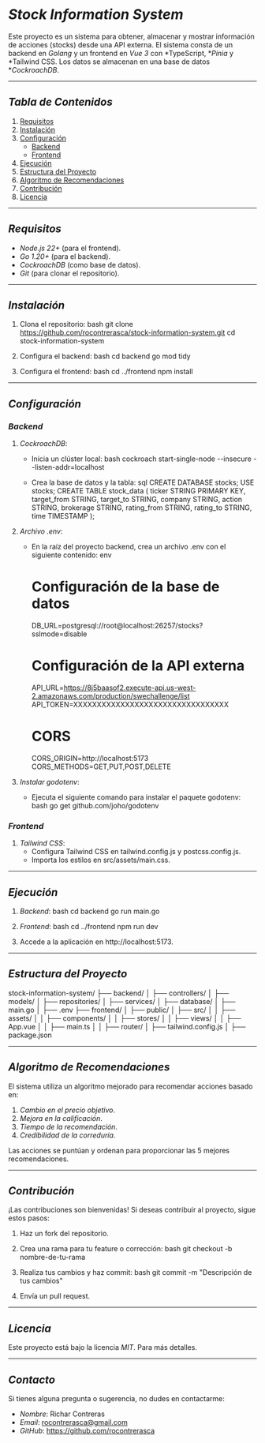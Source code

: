 # *Stock Information System*

Este proyecto es un sistema para obtener, almacenar y mostrar información de acciones (stocks) desde una API externa. El sistema consta de un backend en *Golang* y un frontend en *Vue 3* con *TypeScript, **Pinia* y *Tailwind CSS. Los datos se almacenan en una base de datos **CockroachDB*.

---

## *Tabla de Contenidos*

1. [Requisitos](#requisitos)
2. [Instalación](#instalación)
3. [Configuración](#configuración)
   - [Backend](#backend)
   - [Frontend](#frontend)
4. [Ejecución](#ejecución)
5. [Estructura del Proyecto](#estructura-del-proyecto)
6. [Algoritmo de Recomendaciones](#algoritmo-de-recomendaciones)
7. [Contribución](#contribución)
8. [Licencia](#licencia)

---

## *Requisitos*

- *Node.js 22+* (para el frontend).
- *Go 1.20+* (para el backend).
- *CockroachDB* (como base de datos).
- *Git* (para clonar el repositorio).

---

## *Instalación*

1. Clona el repositorio:
   bash
   git clone https://github.com/rocontrerasca/stock-information-system.git
   cd stock-information-system
   

2. Configura el backend:
   bash
   cd backend
   go mod tidy
   

3. Configura el frontend:
   bash
   cd ../frontend
   npm install
   

---

## *Configuración*

### *Backend*

1. *CockroachDB*:
   - Inicia un clúster local:
     bash
     cockroach start-single-node --insecure --listen-addr=localhost
     
   - Crea la base de datos y la tabla:
     sql
     CREATE DATABASE stocks;
     USE stocks;
     CREATE TABLE stock_data (
         ticker STRING PRIMARY KEY,
         target_from STRING,
         target_to STRING,
         company STRING,
         action STRING,
         brokerage STRING,
         rating_from STRING,
         rating_to STRING,
         time TIMESTAMP
     );
     

2. *Archivo .env*:
   - En la raíz del proyecto backend, crea un archivo .env con el siguiente contenido:
     env
     # Configuración de la base de datos
     DB_URL=postgresql://root@localhost:26257/stocks?sslmode=disable

     # Configuración de la API externa
     API_URL=https://8j5baasof2.execute-api.us-west-2.amazonaws.com/production/swechallenge/list
     API_TOKEN=XXXXXXXXXXXXXXXXXXXXXXXXXXXXXXXXX
     
     # CORS
     CORS_ORIGIN=http://localhost:5173
     CORS_METHODS=GET,PUT,POST,DELETE

3. *Instalar godotenv*:
   - Ejecuta el siguiente comando para instalar el paquete godotenv:
     bash
     go get github.com/joho/godotenv
     

### *Frontend*

1. *Tailwind CSS*:
   - Configura Tailwind CSS en tailwind.config.js y postcss.config.js.
   - Importa los estilos en src/assets/main.css.

---

## *Ejecución*

1. *Backend*:
   bash
   cd backend
   go run main.go
   

2. *Frontend*:
   bash
   cd ../frontend
   npm run dev
   

3. Accede a la aplicación en http://localhost:5173.

---

## *Estructura del Proyecto*


stock-information-system/
├── backend/
│   ├── controllers/
│   ├── models/
│   ├── repositories/
│   ├── services/
│   ├── database/
│   ├── main.go
│   ├── .env
├── frontend/
│   ├── public/
│   ├── src/
│   │   ├── assets/
│   │   ├── components/
│   │   ├── stores/
│   │   ├── views/
│   │   ├── App.vue
│   │   ├── main.ts
│   │   ├── router/
│   ├── tailwind.config.js
│   ├── package.json


---

## *Algoritmo de Recomendaciones*

El sistema utiliza un algoritmo mejorado para recomendar acciones basado en:

1. *Cambio en el precio objetivo*.
2. *Mejora en la calificación*.
3. *Tiempo de la recomendación*.
4. *Credibilidad de la correduría*.

Las acciones se puntúan y ordenan para proporcionar las 5 mejores recomendaciones.

---

## *Contribución*

¡Las contribuciones son bienvenidas! Si deseas contribuir al proyecto, sigue estos pasos:

1. Haz un fork del repositorio.
2. Crea una rama para tu feature o corrección:
   bash
   git checkout -b nombre-de-tu-rama
   
3. Realiza tus cambios y haz commit:
   bash
   git commit -m "Descripción de tus cambios"
   
4. Envía un pull request.

---

## *Licencia*

Este proyecto está bajo la licencia *MIT*. Para más detalles.

---

## *Contacto*

Si tienes alguna pregunta o sugerencia, no dudes en contactarme:

- *Nombre*: Richar Contreras
- *Email*: rocontrerasca@gmail.com
- *GitHub*: https://github.com/rocontrerasca
